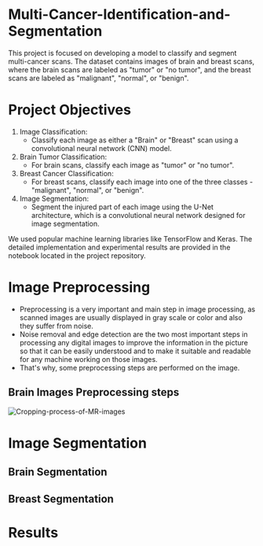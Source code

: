 # Multi-Cancer-Identification-and-Segmentation
This project is focused on developing a model to classify and segment multi-cancer scans. The dataset contains images of brain and breast scans, where the brain scans are labeled as "tumor" or "no tumor", and the breast scans are labeled as "malignant", "normal", or "benign". 

# Project Objectives
1. Image Classification:
      - Classify each image as either a "Brain" or "Breast" scan using a convolutional neural network (CNN) model.
2. Brain Tumor Classification: 
      - For brain scans, classify each image as "tumor" or "no tumor". <br>
3. Breast Cancer Classification:
      - For breast scans, classify each image into one of the three classes - "malignant", "normal", or "benign". <br>
4. Image Segmentation:
      - Segment the injured part of each image using the U-Net architecture, which is a convolutional neural network designed for image segmentation.<br>

We used popular machine learning libraries like TensorFlow and Keras. The detailed implementation and experimental results are provided in the notebook located in the project repository.

# Image Preprocessing
- Preprocessing is a very important and main step in image processing, as scanned images are usually displayed in gray scale or color and also they suffer from noise.
- Noise removal and edge detection are the two most important steps in processing any digital images to improve the information in the picture so that it can be easily understood and to make it suitable and readable for any machine working on those images.
- That's why, some preprocessing steps are performed on the image.

## Brain Images Preprocessing steps
![Cropping-process-of-MR-images](https://user-images.githubusercontent.com/43891138/236048765-0e436f33-2dd1-495c-b817-d63a725c538d.jpg)

# Image Segmentation
## Brain Segmentation

## Breast Segmentation

# Results
